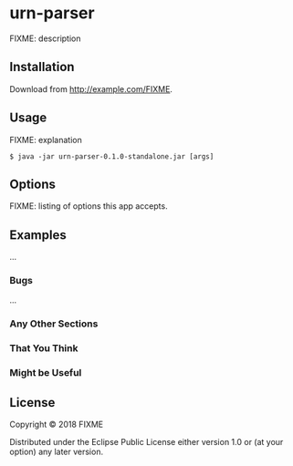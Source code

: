 # urn-parser

FIXME: description

## Installation

Download from http://example.com/FIXME.

## Usage

FIXME: explanation

    $ java -jar urn-parser-0.1.0-standalone.jar [args]

## Options

FIXME: listing of options this app accepts.

## Examples

...

### Bugs

...

### Any Other Sections
### That You Think
### Might be Useful

## License

Copyright © 2018 FIXME

Distributed under the Eclipse Public License either version 1.0 or (at
your option) any later version.
